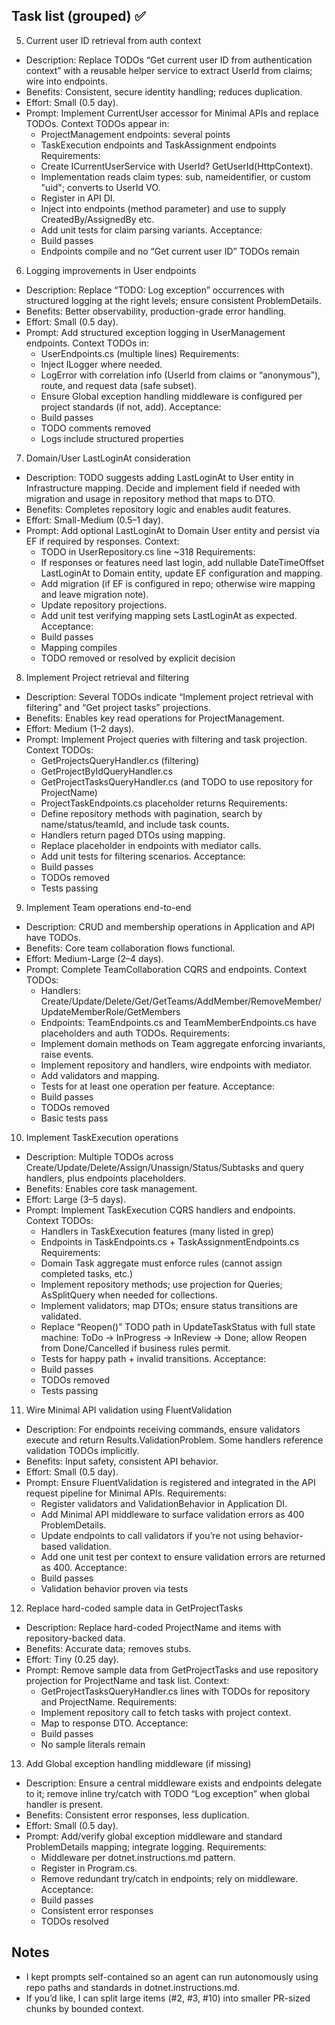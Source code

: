 ## Task list (grouped) ✅


5) Current user ID retrieval from auth context
- Description: Replace TODOs “Get current user ID from authentication context” with a reusable helper service to extract UserId from claims; wire into endpoints.
- Benefits: Consistent, secure identity handling; reduces duplication.
- Effort: Small (0.5 day).
- Prompt:
  Implement CurrentUser accessor for Minimal APIs and replace TODOs.
  Context TODOs appear in:
  - ProjectManagement endpoints: several points
  - TaskExecution endpoints and TaskAssignment endpoints
  Requirements:
  - Create ICurrentUserService with UserId? GetUserId(HttpContext).
  - Implementation reads claim types: sub, nameidentifier, or custom "uid"; converts to UserId VO.
  - Register in API DI.
  - Inject into endpoints (method parameter) and use to supply CreatedBy/AssignedBy etc.
  - Add unit tests for claim parsing variants.
  Acceptance:
  - Build passes
  - Endpoints compile and no “Get current user ID” TODOs remain

6) Logging improvements in User endpoints
- Description: Replace “TODO: Log exception” occurrences with structured logging at the right levels; ensure consistent ProblemDetails.
- Benefits: Better observability, production-grade error handling.
- Effort: Small (0.5 day).
- Prompt:
  Add structured exception logging in UserManagement endpoints.
  Context TODOs in:
  - UserEndpoints.cs (multiple lines)
  Requirements:
  - Inject ILogger where needed.
  - LogError with correlation info (UserId from claims or “anonymous”), route, and request data (safe subset).
  - Ensure Global exception handling middleware is configured per project standards (if not, add).
  Acceptance:
  - Build passes
  - TODO comments removed
  - Logs include structured properties

7) Domain/User LastLoginAt consideration
- Description: TODO suggests adding LastLoginAt to User entity in Infrastructure mapping. Decide and implement field if needed with migration and usage in repository method that maps to DTO.
- Benefits: Completes repository logic and enables audit features.
- Effort: Small-Medium (0.5–1 day).
- Prompt:
  Add optional LastLoginAt to Domain User entity and persist via EF if required by responses.
  Context:
  - TODO in UserRepository.cs line ~318
  Requirements:
  - If responses or features need last login, add nullable DateTimeOffset LastLoginAt to Domain entity, update EF configuration and mapping.
  - Add migration (if EF is configured in repo; otherwise wire mapping and leave migration note).
  - Update repository projections.
  - Add unit test verifying mapping sets LastLoginAt as expected.
  Acceptance:
  - Build passes
  - Mapping compiles
  - TODO removed or resolved by explicit decision

8) Implement Project retrieval and filtering
- Description: Several TODOs indicate “Implement project retrieval with filtering” and “Get project tasks” projections.
- Benefits: Enables key read operations for ProjectManagement.
- Effort: Medium (1–2 days).
- Prompt:
  Implement Project queries with filtering and task projection.
  Context TODOs:
  - GetProjectsQueryHandler.cs (filtering)
  - GetProjectByIdQueryHandler.cs
  - GetProjectTasksQueryHandler.cs (and TODO to use repository for ProjectName)
  - ProjectTaskEndpoints.cs placeholder returns
  Requirements:
  - Define repository methods with pagination, search by name/status/teamId, and include task counts.
  - Handlers return paged DTOs using mapping.
  - Replace placeholder in endpoints with mediator calls.
  - Add unit tests for filtering scenarios.
  Acceptance:
  - Build passes
  - TODOs removed
  - Tests passing

9) Implement Team operations end-to-end
- Description: CRUD and membership operations in Application and API have TODOs.
- Benefits: Core team collaboration flows functional.
- Effort: Medium-Large (2–4 days).
- Prompt:
  Complete TeamCollaboration CQRS and endpoints.
  Context TODOs:
  - Handlers: Create/Update/Delete/Get/GetTeams/AddMember/RemoveMember/UpdateMemberRole/GetMembers
  - Endpoints: TeamEndpoints.cs and TeamMemberEndpoints.cs have placeholders and auth TODOs.
  Requirements:
  - Implement domain methods on Team aggregate enforcing invariants, raise events.
  - Implement repository and handlers, wire endpoints with mediator.
  - Add validators and mapping.
  - Tests for at least one operation per feature.
  Acceptance:
  - Build passes
  - TODOs removed
  - Basic tests pass

10) Implement TaskExecution operations
- Description: Multiple TODOs across Create/Update/Delete/Assign/Unassign/Status/Subtasks and query handlers, plus endpoints placeholders.
- Benefits: Enables core task management.
- Effort: Large (3–5 days).
- Prompt:
  Implement TaskExecution CQRS handlers and endpoints.
  Context TODOs:
  - Handlers in TaskExecution features (many listed in grep)
  - Endpoints in TaskEndpoints.cs + TaskAssignmentEndpoints.cs
  Requirements:
  - Domain Task aggregate must enforce rules (cannot assign completed tasks, etc.)
  - Implement repository methods; use projection for Queries; AsSplitQuery when needed for collections.
  - Implement validators; map DTOs; ensure status transitions are validated.
  - Replace “Reopen()” TODO path in UpdateTaskStatus with full state machine: ToDo -> InProgress -> InReview -> Done; allow Reopen from Done/Cancelled if business rules permit.
  - Tests for happy path + invalid transitions.
  Acceptance:
  - Build passes
  - TODOs removed
  - Tests passing

11) Wire Minimal API validation using FluentValidation
- Description: For endpoints receiving commands, ensure validators execute and return Results.ValidationProblem. Some handlers reference validation TODOs implicitly.
- Benefits: Input safety, consistent API behavior.
- Effort: Small (0.5 day).
- Prompt:
  Ensure FluentValidation is registered and integrated in the API request pipeline for Minimal APIs.
  Requirements:
  - Register validators and ValidationBehavior in Application DI.
  - Add Minimal API middleware to surface validation errors as 400 ProblemDetails.
  - Update endpoints to call validators if you’re not using behavior-based validation.
  - Add one unit test per context to ensure validation errors are returned as 400.
  Acceptance:
  - Build passes
  - Validation behavior proven via tests

12) Replace hard-coded sample data in GetProjectTasks
- Description: Replace hard-coded ProjectName and items with repository-backed data.
- Benefits: Accurate data; removes stubs.
- Effort: Tiny (0.25 day).
- Prompt:
  Remove sample data from GetProjectTasks and use repository projection for ProjectName and task list.
  Context:
  - GetProjectTasksQueryHandler.cs lines with TODOs for repository and ProjectName.
  Requirements:
  - Implement repository call to fetch tasks with project context.
  - Map to response DTO.
  Acceptance:
  - Build passes
  - No sample literals remain

13) Add Global exception handling middleware (if missing)
- Description: Ensure a central middleware exists and endpoints delegate to it; remove inline try/catch with TODO “Log exception” when global handler is present.
- Benefits: Consistent error responses, less duplication.
- Effort: Small (0.5 day).
- Prompt:
  Add/verify global exception middleware and standard ProblemDetails mapping; integrate logging.
  Requirements:
  - Middleware per dotnet.instructions.md pattern.
  - Register in Program.cs.
  - Remove redundant try/catch in endpoints; rely on middleware.
  Acceptance:
  - Build passes
  - Consistent error responses
  - TODOs resolved

## Notes
- I kept prompts self-contained so an agent can run autonomously using repo paths and standards in dotnet.instructions.md.
- If you’d like, I can split large items (#2, #3, #10) into smaller PR-sized chunks by bounded context.